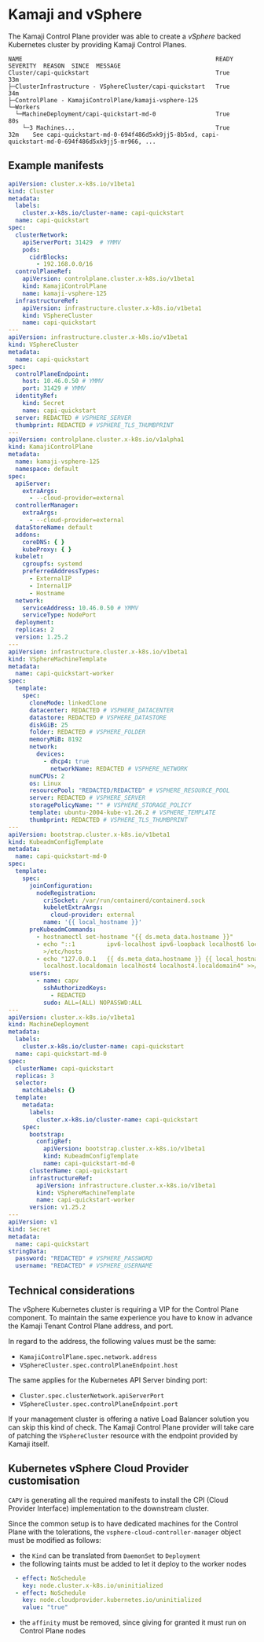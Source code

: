 # Kamaji and vSphere

The Kamaji Control Plane provider was able to create a _vSphere_ backed Kubernetes cluster by providing Kamaji Control Planes.

```
NAME                                                       READY  SEVERITY  REASON  SINCE  MESSAGE
Cluster/capi-quickstart                                    True                     33m
├─ClusterInfrastructure - VSphereCluster/capi-quickstart   True                     34m
├─ControlPlane - KamajiControlPlane/kamaji-vsphere-125
└─Workers
  └─MachineDeployment/capi-quickstart-md-0                 True                     80s
    └─3 Machines...                                        True                     32m    See capi-quickstart-md-0-694f486d5xk9jj5-8b5xd, capi-quickstart-md-0-694f486d5xk9jj5-mr966, ...
```

## Example manifests

```yaml
apiVersion: cluster.x-k8s.io/v1beta1
kind: Cluster
metadata:
  labels:
    cluster.x-k8s.io/cluster-name: capi-quickstart
  name: capi-quickstart
spec:
  clusterNetwork:
    apiServerPort: 31429  # YMMV
    pods:
      cidrBlocks:
        - 192.168.0.0/16
  controlPlaneRef:
    apiVersion: controlplane.cluster.x-k8s.io/v1beta1
    kind: KamajiControlPlane
    name: kamaji-vsphere-125
  infrastructureRef:
    apiVersion: infrastructure.cluster.x-k8s.io/v1beta1
    kind: VSphereCluster
    name: capi-quickstart
---
apiVersion: infrastructure.cluster.x-k8s.io/v1beta1
kind: VSphereCluster
metadata:
  name: capi-quickstart
spec:
  controlPlaneEndpoint:
    host: 10.46.0.50 # YMMV
    port: 31429 # YMMV
  identityRef:
    kind: Secret
    name: capi-quickstart
  server: REDACTED # VSPHERE_SERVER
  thumbprint: REDACTED # VSPHERE_TLS_THUMBPRINT
---
apiVersion: controlplane.cluster.x-k8s.io/v1alpha1
kind: KamajiControlPlane
metadata:
  name: kamaji-vsphere-125
  namespace: default
spec:
  apiServer:
    extraArgs:
      - --cloud-provider=external
  controllerManager:
    extraArgs:
      - --cloud-provider=external
  dataStoreName: default
  addons:
    coreDNS: { }
    kubeProxy: { }
  kubelet:
    cgroupfs: systemd
    preferredAddressTypes:
      - ExternalIP
      - InternalIP
      - Hostname
  network:
    serviceAddress: 10.46.0.50 # YMMV
    serviceType: NodePort
  deployment:
  replicas: 2
  version: 1.25.2
---
apiVersion: infrastructure.cluster.x-k8s.io/v1beta1
kind: VSphereMachineTemplate
metadata:
  name: capi-quickstart-worker
spec:
  template:
    spec:
      cloneMode: linkedClone
      datacenter: REDACTED # VSPHERE_DATACENTER
      datastore: REDACTED # VSPHERE_DATASTORE
      diskGiB: 25
      folder: REDACTED # VSPHERE_FOLDER
      memoryMiB: 8192
      network:
        devices:
          - dhcp4: true
            networkName: REDACTED # VSPHERE_NETWORK
      numCPUs: 2
      os: Linux
      resourcePool: "REDACTED/REDACTED" # VSPHERE_RESOURCE_POOL
      server: REDACTED # VSPHERE_SERVER
      storagePolicyName: "" # VSPHERE_STORAGE_POLICY
      template: ubuntu-2004-kube-v1.26.2 # VSPHERE_TEMPLATE
      thumbprint: REDACTED # VSPHERE_TLS_THUMBPRINT
---
apiVersion: bootstrap.cluster.x-k8s.io/v1beta1
kind: KubeadmConfigTemplate
metadata:
  name: capi-quickstart-md-0
spec:
  template:
    spec:
      joinConfiguration:
        nodeRegistration:
          criSocket: /var/run/containerd/containerd.sock
          kubeletExtraArgs:
            cloud-provider: external
          name: '{{ local_hostname }}'
      preKubeadmCommands:
        - hostnamectl set-hostname "{{ ds.meta_data.hostname }}"
        - echo "::1         ipv6-localhost ipv6-loopback localhost6 localhost6.localdomain6"
          >/etc/hosts
        - echo "127.0.0.1   {{ ds.meta_data.hostname }} {{ local_hostname }} localhost
          localhost.localdomain localhost4 localhost4.localdomain4" >>/etc/hosts
      users:
        - name: capv
          sshAuthorizedKeys:
            - REDACTED
          sudo: ALL=(ALL) NOPASSWD:ALL
---
apiVersion: cluster.x-k8s.io/v1beta1
kind: MachineDeployment
metadata:
  labels:
    cluster.x-k8s.io/cluster-name: capi-quickstart
  name: capi-quickstart-md-0
spec:
  clusterName: capi-quickstart
  replicas: 3
  selector:
    matchLabels: {}
  template:
    metadata:
      labels:
        cluster.x-k8s.io/cluster-name: capi-quickstart
    spec:
      bootstrap:
        configRef:
          apiVersion: bootstrap.cluster.x-k8s.io/v1beta1
          kind: KubeadmConfigTemplate
          name: capi-quickstart-md-0
      clusterName: capi-quickstart
      infrastructureRef:
        apiVersion: infrastructure.cluster.x-k8s.io/v1beta1
        kind: VSphereMachineTemplate
        name: capi-quickstart-worker
      version: v1.25.2
---
apiVersion: v1
kind: Secret
metadata:
  name: capi-quickstart
stringData:
  password: "REDACTED" # VSPHERE_PASSWORD
  username: "REDACTED" # VSPHERE_USERNAME
```

## Technical considerations

The vSphere Kubernetes cluster is requiring a VIP for the Control Plane component.
To maintain the same experience you have to know in advance the Kamaji Tenant Control Plane address, and port.

In regard to the address, the following values must be the same:

- `KamajiControlPlane.spec.network.address`
- `VSphereCluster.spec.controlPlaneEndpoint.host`

The same applies for the Kubernetes API Server binding port:

- `Cluster.spec.clusterNetwork.apiServerPort`
- `VSphereCluster.spec.controlPlaneEndpoint.port`

If your management cluster is offering a native Load Balancer solution you can skip this kind of check.
The Kamaji Control Plane provider will take care of patching the `VSphereCluster` resource with the endpoint provided by Kamaji itself.

## Kubernetes vSphere Cloud Provider customisation

`CAPV` is generating all the required manifests to install the CPI (Cloud Provider Interface) implementation to the downstream cluster.

Since the common setup is to have dedicated machines for the Control Plane with the tolerations, the `vsphere-cloud-controller-manager` object must be modified as follows:

- the `Kind` can be translated from `DaemonSet` to `Deployment`
- the following taints must be added to let it deploy to the worker nodes
```yaml
  - effect: NoSchedule
    key: node.cluster.x-k8s.io/uninitialized
  - effect: NoSchedule
    key: node.cloudprovider.kubernetes.io/uninitialized
    value: "true"
```
- the `affinity` must be removed, since giving for granted it must run on Control Plane nodes 
